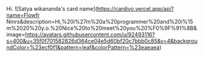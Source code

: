 Hi.
![Satya wikananda's card name](https://cardivo.vercel.app/api?name=Flowfr Nmrs&description=Hi,%20i%27m%20a%20programmer%20and%20i%15m%2020%20y.o.%20Nice%20to%20meet%20you%20%F0%9F%91%8B&image=https://avatars.githubusercontent.com/u/92493116?s=400&u=35f0f701582826d364ce04e5d60bf20c7bbb0c85&v=4&backgroundColor=%23ecf0f1&pattern=leaf&colorPattern=%23eaeaea)
